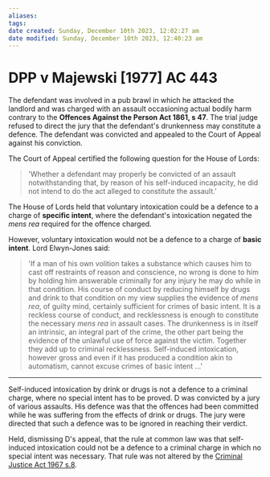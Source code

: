 ```yaml
---
aliases: 
tags: 
date created: Sunday, December 10th 2023, 12:02:27 am
date modified: Sunday, December 10th 2023, 12:40:23 am
---
```


# DPP v Majewski [1977] AC 443

The defendant was involved in a pub brawl in which he attacked the landlord and was charged with an assault occasioning actual bodily harm contrary to the **Offences Against the Person Act 1861, s 47**. The trial judge refused to direct the jury that the defendant's drunkenness may constitute a defence. The defendant was convicted and appealed to the Court of Appeal against his conviction.

The Court of Appeal certified the following question for the House of Lords:

> 'Whether a defendant may properly be convicted of an assault notwithstanding that, by reason of his self-induced incapacity, he did not intend to do the act alleged to constitute the assault.’

The House of Lords held that voluntary intoxication could be a defence to a charge of **specific intent**, where the defendant's intoxication negated the _mens rea_ required for the offence charged.

However, voluntary intoxication would not be a defence to a charge of **basic intent**. Lord Elwyn-Jones said:

> 'If a man of his own volition takes a substance which causes him to cast off restraints of reason and conscience, no wrong is done to him by holding him answerable criminally for any injury he may do while in that condition. His course of conduct by reducing himself by drugs and drink to that condition on my view supplies the evidence of _mens rea_, of guilty mind, certainly sufficient for crimes of basic intent. It is a reckless course of conduct, and recklessness is enough to constitute the necessary _mens rea_ in assault cases. The drunkenness is in itself an intrinsic, an integral part of the crime, the other part being the evidence of the unlawful use of force against the victim. Together they add up to criminal recklessness. Self-induced intoxication, however gross and even if it has produced a condition akin to automatism, cannot excuse crimes of basic intent …'

---

Self-induced intoxication by drink or drugs is not a defence to a criminal charge, where no special intent has to be proved. D was convicted by a jury of various assaults. His defence was that the offences had been committed while he was suffering from the effects of drink or drugs. The jury were directed that such a defence was to be ignored in reaching their verdict.

Held, dismissing D's appeal, that the rule at common law was that self-induced intoxication could not be a defence to a criminal charge in which no special intent was necessary. That rule was not altered by the [Criminal Justice Act 1967 s.8](https://uk.westlaw.com/Document/ICAFD0A10E44811DA8D70A0E70A78ED65/View/FullText.html?originationContext=document&transitionType=DocumentItem&ppcid=eff069a347f84b50ba0d98acc80d3c22&contextData=(sc.Default)).
